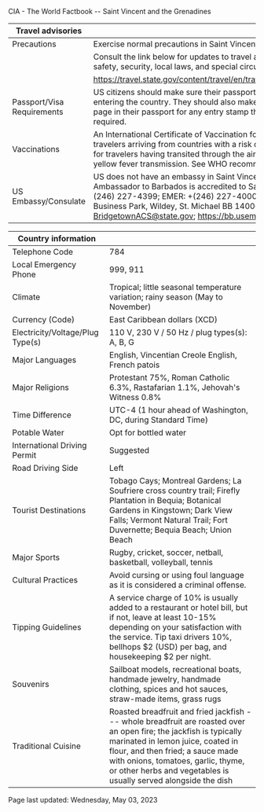 CIA - The World Factbook -- Saint Vincent and the Grenadines

| Travel advisories | |
| --- | --- |
| Precautions | Exercise normal precautions in Saint Vincent and the Grenadines. |
| | Consult the link below for updates to travel advisories and statements on safety, security, local laws, and special circumstances in this country. |
| | <https://travel.state.gov/content/travel/en/traveladvisories/traveladvisories.html> |
| Passport/Visa Requirements | US citizens should make sure their passport is valid at the date of their entering the country. They should also make sure they have at least 1 blank page in their passport for any entry stamp that will be required. A visa is not required. |
| Vaccinations | An International Certificate of Vaccination for yellow fever is required for travelers arriving from countries with a risk of yellow fever transmission and for travelers having transited through the airport of a country with risk of yellow fever transmission. See WHO recommendations.  <http://www.who.int/> |
| US Embassy/Consulate | US does not have an embassy in Saint Vincent and the Grenadines; the US Ambassador to Barbados is accredited to Saint Vincent and the Grenadines +(246) 227-4399; EMER: +(246) 227-4000; US Embassy Bridgetown, Wildey Business Park, Wildey, St. Michael BB 14006, Barbados, W.I.; BridgetownACS@state.gov; https://bb.usembassy.gov |

| Country information |  |
| --- | --- |
| Telephone Code | 784 |
| Local Emergency Phone | 999, 911 |
| Climate | Tropical; little seasonal temperature variation; rainy season (May to November) |
| Currency (Code) | East Caribbean dollars (XCD) |
| Electricity/Voltage/Plug Type(s) | 110 V, 230 V / 50 Hz / plug types(s): A, B, G |
| Major Languages | English, Vincentian Creole English, French patois |
| Major Religions | Protestant 75%, Roman Catholic 6.3%, Rastafarian 1.1%, Jehovah's Witness 0.8% |
| Time Difference | UTC-4 (1 hour ahead of Washington, DC, during Standard Time) |
| Potable Water | Opt for bottled water |
| International Driving Permit | Suggested |
| Road Driving Side | Left |
| Tourist Destinations | Tobago Cays; Montreal Gardens; La Soufriere cross country trail; Firefly Plantation in Bequia; Botanical Gardens in Kingstown; Dark View Falls; Vermont Natural Trail; Fort Duvernette; Bequia Beach; Union Beach |
| Major Sports | Rugby, cricket, soccer, netball, basketball, volleyball, tennis |
| Cultural Practices | Avoid cursing or using foul language as it is considered a criminal offense. |
| Tipping Guidelines | A service charge of 10% is usually added to a restaurant or hotel bill, but if not, leave at least 10-15% depending on your satisfaction with the service. Tip taxi drivers 10%, bellhops $2 (USD) per bag, and housekeeping $2 per night. |
| Souvenirs | Sailboat models, recreational boats, handmade jewelry, handmade clothing, spices and hot sauces, straw-made items, grass rugs |
| Traditional Cuisine | Roasted breadfruit and fried jackfish --- whole breadfruit are roasted over an open fire; the jackfish is typically marinated in lemon juice, coated in flour, and then fried; a sauce made with onions, tomatoes, garlic, thyme, or other herbs and vegetables is usually served alongside the dish |

Page last updated: Wednesday, May 03, 2023
